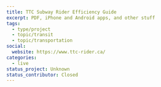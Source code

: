 ```yaml
---
title: TTC Subway Rider Efficiency Guide
excerpt: PDF, iPhone and Android apps, and other stuff
tags:
  - type/project
  - topic/transit
  - topic/transportation
social:
  website: https://www.ttc-rider.ca/
categories:
  - live
status_project: Unknown
status_contributor: Closed
---
```

